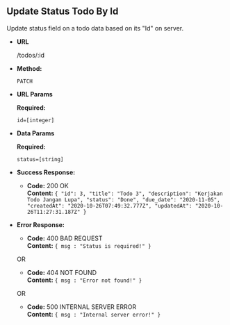 **Update Status Todo By Id**
----
  Update status field on a todo data based on its "Id" on server.

* **URL**

  /todos/:id

* **Method:**
  
  `PATCH`
  
*  **URL Params**

   **Required:**

   `id=[integer]`

* **Data Params**

  **Required:**
   
  `status=[string]`

* **Success Response:**

  * **Code:** 200 OK <br />
    **Content:**
    `{
      "id": 3,
      "title": "Todo 3",
      "description": "Kerjakan Todo Jangan Lupa",
      "status": "Done",
      "due_date": "2020-11-05",
      "createdAt": "2020-10-26T07:49:32.777Z",
      "updatedAt": "2020-10-26T11:27:31.187Z"
    }`
 
* **Error Response:**

  * **Code:** 400 BAD REQUEST <br />
    **Content:** `{ msg : "Status is required!" }`

  OR

  * **Code:** 404 NOT FOUND <br />
    **Content:** `{ msg : "Error not found!" }`

  OR

  * **Code:** 500 INTERNAL SERVER ERROR <br />
    **Content:** `{ msg : "Internal server error!" }`